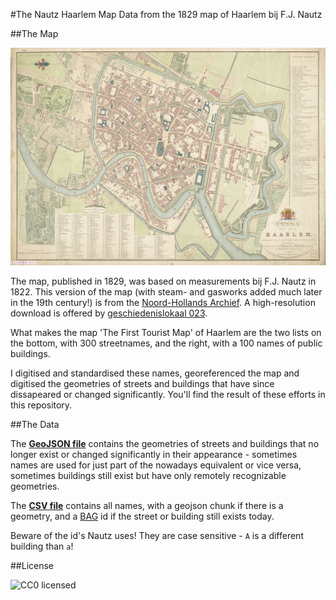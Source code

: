 #The Nautz Haarlem Map
Data from the 1829 map of Haarlem bij F.J. Nautz

##The Map

![The Nautz Haarlem Map](img/kaart.jpg)

The map, published in 1829, was based on measurements bij F.J. Nautz in 1822. This version of the map (with steam- and gasworks added much later in the 19th century!) is from the [Noord-Hollands Archief](http://noord-hollandsarchief.nl/beelden/beeldbank/detail/3f2a45da-fb8f-11df-9e4d-523bc2e286e2). A high-resolution download is offered by [geschiedenislokaal 023](http://www.geschiedenislokaal023.nl/bronnen/stad-in-verval-1829/).

What makes the map 'The First Tourist Map' of Haarlem are the two lists on the bottom, with 300 streetnames, and the right, with a 100 names of public buildings.

I digitised and standardised these names, georeferenced the map and digitised the geometries of streets and buildings that have since dissapeared or changed significantly. You'll find the result of these efforts in this repository.

##The Data

The [__GeoJSON file__](nautz.geojson) contains the geometries of streets and buildings that no longer exist or changed significantly in their appearance - sometimes names are used for just part of the nowadays equivalent or vice versa, sometimes buildings still exist but have only remotely recognizable geometries.

The [__CSV file__](nautz.csv) contains all names, with a geojson chunk if there is a geometry, and a [BAG](https://nl.wikipedia.org/wiki/Basisregistraties_Adressen_en_Gebouwen) id if the street or building still exists today.

Beware of the id's Nautz uses! They are case sensitive - `A` is a different building than `a`!

##License

<img src="http://mirrors.creativecommons.org/presskit/buttons/88x31/png/cc-zero.png" width="100" alt="CC0 licensed" />
